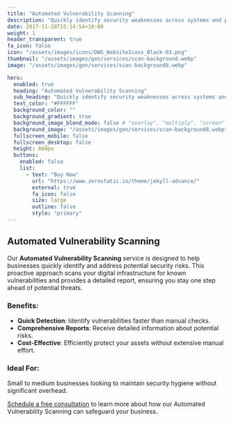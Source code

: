 ```yaml
---
title: "Automated Vulnerability Scanning"
description: "Quickly identify security weaknesses across systems and provide prioritized reports to maintain a strong security posture."
date: 2017-11-28T15:14:54+10:00
weight: 1
header_transparent: true
fa_icon: false
icon: "/assets/images/icons/DWS_WebsiteIcons_Black-03.png"
thumbnail: "/assets/images/gen/services/scan-background.webp"
image: "/assets/images/gen/services/scan-background8.webp"

hero:
  enabled: true
  heading: "Automated Vulnerability Scanning"
  sub_heading: "Quickly identify security weaknesses across systems and provide prioritized reports to maintain a strong security posture."
  text_color: "#FFFFFF"
  background_color: ""
  background_gradient: true
  background_image_blend_mode: false # "overlay", "multiply", "screen"
  background_image: "/assets/images/gen/services/scan-background8.webp"
  fullscreen_mobile: false
  fullscreen_desktop: false
  height: 660px
  buttons:
    enabled: false
    list:
      - text: "Buy Now"
        url: "https://www.zerostatic.io/theme/jekyll-advance/"
        external: true
        fa_icon: false
        size: large
        outline: false
        style: "primary"
---
```


## Automated Vulnerability Scanning

Our **Automated Vulnerability Scanning** service is designed to help businesses quickly identify and address potential security risks. This proactive approach scans your digital infrastructure for known vulnerabilities and provides a detailed report, ensuring you stay one step ahead of potential threats.

### Benefits:
- **Quick Detection**: Identify vulnerabilities faster than manual checks.
- **Comprehensive Reports**: Receive detailed information about potential risks.
- **Cost-Effective**: Efficiently protect your assets without extensive manual effort.

### Ideal For:
Small to medium businesses looking to maintain security hygiene without significant overhead. 

[Schedule a free consultation](https://forms.office.com/Pages/ResponsePage.aspx?id=aI1skBgLI0Ows7hkRyBL6wrTKQPwR8tCpZBlNanGmwFUOTNVMTlGSUk1WlBSNDJTUlNBSFU2STdKQS4u) to learn more about how our Automated Vulnerability Scanning can safeguard your business.
